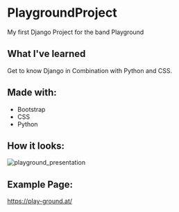 # PlaygroundProject
My first Django Project for the band Playground

## What I've learned
Get to know Django in Combination with Python and CSS.

## Made with:
  - Bootstrap
  - CSS
  - Python

## How it looks:
![playground_presentation](https://user-images.githubusercontent.com/40589021/61196704-c761e200-a6d0-11e9-8bf4-240abc102f69.gif)


## Example Page:
https://play-ground.at/
